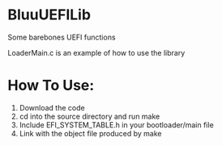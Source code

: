 # BluuUEFILib
Some barebones UEFI functions

LoaderMain.c is an example of how to use the library

# How To Use:
1. Download the code <br>
2. cd into the source directory and run make
3. Include EFI_SYSTEM_TABLE.h in your bootloader/main file
4. Link with the object file produced by make
